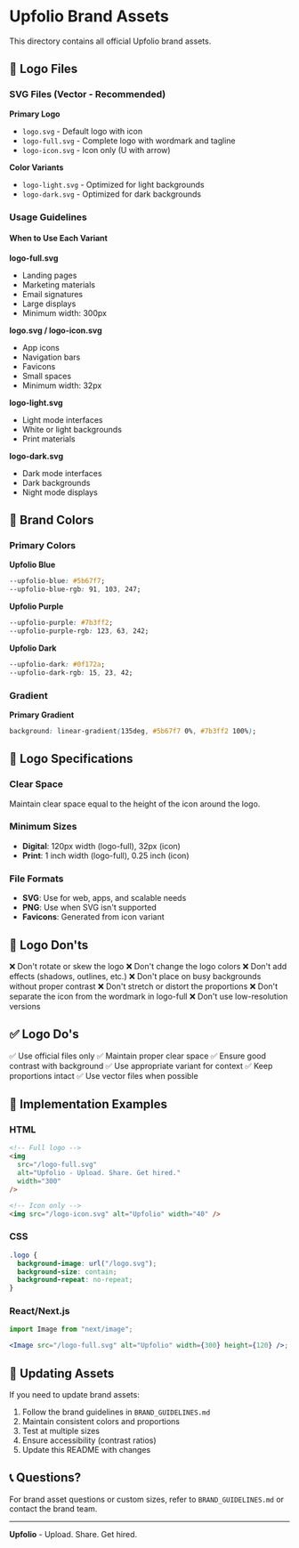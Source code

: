 # Upfolio Brand Assets

This directory contains all official Upfolio brand assets.

## 📁 Logo Files

### SVG Files (Vector - Recommended)

**Primary Logo**

- `logo.svg` - Default logo with icon
- `logo-full.svg` - Complete logo with wordmark and tagline
- `logo-icon.svg` - Icon only (U with arrow)

**Color Variants**

- `logo-light.svg` - Optimized for light backgrounds
- `logo-dark.svg` - Optimized for dark backgrounds

### Usage Guidelines

#### When to Use Each Variant

**logo-full.svg**

- Landing pages
- Marketing materials
- Email signatures
- Large displays
- Minimum width: 300px

**logo.svg / logo-icon.svg**

- App icons
- Navigation bars
- Favicons
- Small spaces
- Minimum width: 32px

**logo-light.svg**

- Light mode interfaces
- White or light backgrounds
- Print materials

**logo-dark.svg**

- Dark mode interfaces
- Dark backgrounds
- Night mode displays

## 🎨 Brand Colors

### Primary Colors

**Upfolio Blue**

```css
--upfolio-blue: #5b67f7;
--upfolio-blue-rgb: 91, 103, 247;
```

**Upfolio Purple**

```css
--upfolio-purple: #7b3ff2;
--upfolio-purple-rgb: 123, 63, 242;
```

**Upfolio Dark**

```css
--upfolio-dark: #0f172a;
--upfolio-dark-rgb: 15, 23, 42;
```

### Gradient

**Primary Gradient**

```css
background: linear-gradient(135deg, #5b67f7 0%, #7b3ff2 100%);
```

## 📐 Logo Specifications

### Clear Space

Maintain clear space equal to the height of the icon around the logo.

### Minimum Sizes

- **Digital**: 120px width (logo-full), 32px (icon)
- **Print**: 1 inch width (logo-full), 0.25 inch (icon)

### File Formats

- **SVG**: Use for web, apps, and scalable needs
- **PNG**: Use when SVG isn't supported
- **Favicons**: Generated from icon variant

## 🚫 Logo Don'ts

❌ Don't rotate or skew the logo
❌ Don't change the logo colors
❌ Don't add effects (shadows, outlines, etc.)
❌ Don't place on busy backgrounds without proper contrast
❌ Don't stretch or distort the proportions
❌ Don't separate the icon from the wordmark in logo-full
❌ Don't use low-resolution versions

## ✅ Logo Do's

✅ Use official files only
✅ Maintain proper clear space
✅ Ensure good contrast with background
✅ Use appropriate variant for context
✅ Keep proportions intact
✅ Use vector files when possible

## 📱 Implementation Examples

### HTML

```html
<!-- Full logo -->
<img
  src="/logo-full.svg"
  alt="Upfolio - Upload. Share. Get hired."
  width="300"
/>

<!-- Icon only -->
<img src="/logo-icon.svg" alt="Upfolio" width="40" />
```

### CSS

```css
.logo {
  background-image: url("/logo.svg");
  background-size: contain;
  background-repeat: no-repeat;
}
```

### React/Next.js

```jsx
import Image from "next/image";

<Image src="/logo-full.svg" alt="Upfolio" width={300} height={120} />;
```

## 🔄 Updating Assets

If you need to update brand assets:

1. Follow the brand guidelines in `BRAND_GUIDELINES.md`
2. Maintain consistent colors and proportions
3. Test at multiple sizes
4. Ensure accessibility (contrast ratios)
5. Update this README with changes

## 📞 Questions?

For brand asset questions or custom sizes, refer to `BRAND_GUIDELINES.md` or contact the brand team.

---

**Upfolio** - Upload. Share. Get hired.
